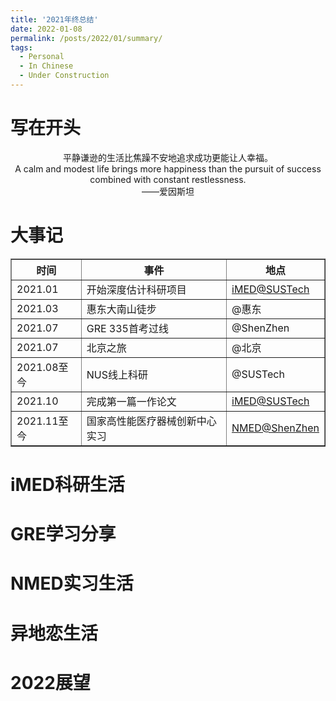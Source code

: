 ```yaml
---
title: '2021年终总结'
date: 2022-01-08
permalink: /posts/2022/01/summary/
tags:
  - Personal
  - In Chinese
  - Under Construction
---
```

写在开头
======
<p style="background-color:rgb(208,208,208)">
<div align='center'>平静谦逊的生活比焦躁不安地追求成功更能让人幸福。</div>
<div align='center'>A calm and modest life brings more happiness than the pursuit of success combined with constant restlessness.</div>
<div align='center'>——爱因斯坦</div>
</p>


大事记
======
<table border="1">
    <tr>
        <th>时间</th>
        <th>事件</th>
        <th>地点</th>
    </tr>
    <tr>
        <td>2021.01</td>
        <td>开始深度估计科研项目</td>
        <td><a href="http://www.imed-lab.com/">iMED@SUSTech</a></td>
    </tr>
    <tr>
        <td>2021.03</td>
        <td>惠东大南山徒步</td>
        <td>@惠东</td>
    </tr>
    <tr>
        <td>2021.07</td>
        <td>GRE 335首考过线</td>
        <td>@ShenZhen</td>
    </tr>
    <tr>
        <td>2021.07</td>
        <td>北京之旅</td>
        <td>@北京</td>
    </tr>
    <tr>
        <td>2021.08至今</td>
        <td>NUS线上科研</td>
        <td>@SUSTech</td>
    </tr>
    <tr>
        <td>2021.10</td>
        <td>完成第一篇一作论文</td>
        <td><a href="http://www.imed-lab.com/">iMED@SUSTech</a></td>
    </tr>
    <tr>
        <td>2021.11至今</td>
        <td>国家高性能医疗器械创新中心实习</td>
        <td><a href="http://nmed.org.cn/">NMED@ShenZhen</a></td>
    </tr>
</table>

iMED科研生活
======

GRE学习分享
======

NMED实习生活
======

异地恋生活
======

2022展望
======